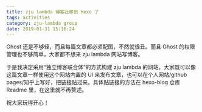 ```yaml
---
title: zju lambda 博客迁移到 Hexo 了
tags: activities
category: zju-lambda group
date: 2019-01-31 15:16:24
---
```


Ghost 还是不够轻，而且每篇文章都必须配图，不然就很丑。而且 Ghost 的权限管理也不够简单，大家都不想来 zju lambda 网站写博客。

于是我决定采用“独立博客联合体”的方式构建 zju lambda 的网站，大家既可以像这篇文章一样使用这个网站内置的 UI 来发布文章，也可以在个人网站/github pages/知乎上写好，把链接贴过来。具体贴链接的方法在 hexo-blog 仓库 Readme 里，在这里就不再赘述。

祝大家玩得开心！